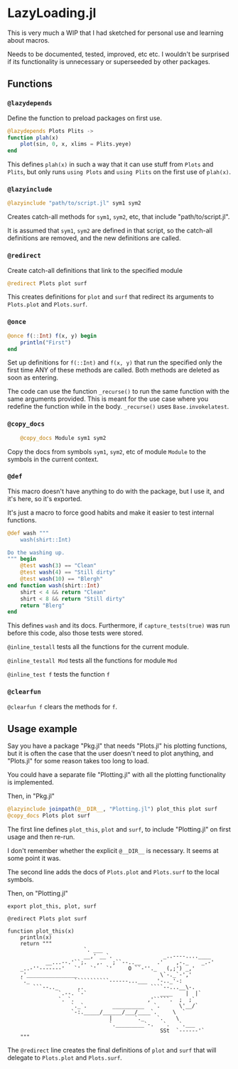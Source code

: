 # LazyLoading.jl

This is very much a WIP that I had sketched for personal use and learning about macros.

Needs to be documented, tested, improved, etc etc. I wouldn't be surprised if its functionality is unnecessary or superseeded by other packages.

## Functions

### `@lazydepends`

Define the function to preload packages on first use.


```julia
@lazydepends Plots Plits ->
function plah(x)
    plot(sin, 0, x, xlims = Plits.yeye)
end
```

This defines `plah(x)` in such a way that it can use stuff from `Plots` and `Plits`, but
only runs `using Plots` and `using Plits` on the first use of `plah(x)`.



### `@lazyinclude`

```julia
@lazyinclude "path/to/script.jl" sym1 sym2
```

Creates catch-all methods for `sym1`, `sym2`, etc, that include "path/to/script.jl".

It is assumed that `sym1`, `sym2` are defined in that script, so the catch-all definitions
are removed, and the new definitions are called.


### `@redirect`

Create catch-all definitions that link to the specified module

```julia
@redirect Plots plot surf
```

This creates definitions for `plot` and `surf` that redirect its arguments to `Plots.plot` and `Plots.surf`.


### `@once`

```julia
@once f(::Int) f(x, y) begin
    println("First")
end
```


Set up definitions for `f(::Int)` and `f(x, y)` that run the specified only the first time
ANY of these methods are called. Both methods are deleted as soon as entering.


The code can use the function `_recurse()` to run 
the same function with the same arguments provided. This is meant for the
use case where you redefine the function while in the body. `_recurse()` uses
`Base.invokelatest`.


### `@copy_docs`

```julia    
    @copy_docs Module sym1 sym2    
```

Copy the docs from symbols `sym1`, `sym2`, etc of module `Module` to the symbols in the current context.

### `@def`

This macro doesn't have anything to do with the package, but I use it, and it's here, so it's exported.

It's just a macro to force good habits and make it easier to test internal functions.

```julia
@def wash """
    wash(shirt::Int)

Do the washing up.
""" begin
    @test wash(3) == "Clean"
    @test wash(4) == "Still dirty"
    @test wash(10) == "Blergh"
end function wash(shirt::Int)
    shirt < 4 && return "Clean"
    shirt < 8 && return "Still dirty"
    return "Blerg"
end
```

This defines `wash` and its docs. Furthermore, if `capture_tests(true)` was run before this code,
also those tests were stored.

`@inline_testall` tests all the functions for the current module.

`@inline_testall Mod` tests all the functions for module `Mod`

`@inline_test f` tests the function `f`

### `@clearfun`

`@clearfun f` clears the methods for `f`.

## Usage example

Say you have a package "Pkg.jl" that needs "Plots.jl" his plotting functions, but it is often the case
that the user doesn't need to plot anything, and "Plots.jl" for some reason takes too long to load.

You could have a separate file "Plotting.jl" with all the plotting functionality is implemented.

Then, in "Pkg.jl"

```julia
@lazyinclude joinpath(@__DIR__, "Plotting.jl") plot_this plot surf
@copy_docs Plots plot surf
```

The first line defines `plot_this`, `plot` and `surf`, to include "Plotting.jl" on first usage and then re-run. 

I don't remember whether the explicit `@__DIR__` is necessary. It seems at some point it was.

The second line adds the docs of `Plots.plot` and `Plots.surf` to the local symbols.

Then, on "Plotting.jl"

```
export plot_this, plot, surf

@redirect Plots plot surf

function plot_this(x)
    println(x)
    return """
                        `. ___
                        __,' __`.                _..----....____
            __...--.'``;.   ,.   ;``--..__     .'    ,-._    _.-'
    _..-''-------'   `'   `'   `'     O ``-''._   (,;') _,'
    ,'________________                          \`-._`-','
    `._              ```````````------...___   '-.._'-:
        ```--.._      ,.                     ````--...__\-.
                `.--. `-`                       ____    |  |`
                `. `.                       ,'`````.  ;  ;`
                    `._`.        __________   `.      \'__/`
                    `-:._____/______/___/____`.     \  `
                                |       `._    `.    \
                                `._________`-.   `.   `.___
                                                SSt  `------'`
    """
```

The `@redirect` line creates the final definitions of `plot` and `surf` that will delegate to `Plots.plot` and `Plots.surf`.
